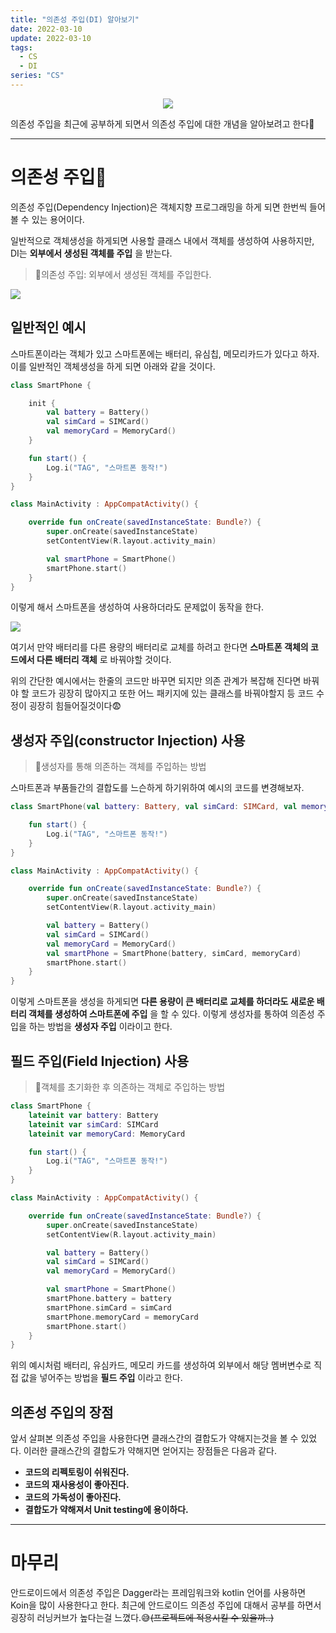 ```yaml
---
title: "의존성 주입(DI) 알아보기"
date: 2022-03-10
update: 2022-03-10
tags:
  - CS
  - DI
series: "CS"
---
```

<p align="center"><img src="https://user-images.githubusercontent.com/63226023/157641205-b344edbb-e4e3-4965-a366-5ee1401325b5.png"></p>

의존성 주입을 최근에 공부하게 되면서 의존성 주입에 대한 개념을 알아보려고 한다🤔

- - -

# 의존성 주입💉

의존성 주입(Dependency Injection)은 객체지향 프로그래밍을 하게 되면 한번씩 들어볼 수 있는 용어이다.

일반적으로 객체생성을 하게되면 사용할 클래스 내에서 객체를 생성하여 사용하지만, DI는 __외부에서 생성된 객체를 주입__ 을 받는다. 
> 📍의존성 주입: 외부에서 생성된 객체를 주입한다.

<img src="https://user-images.githubusercontent.com/63226023/157621746-f6102708-c8c2-4698-ad6b-4b6aff63ca9b.png">

## 일반적인 예시
스마트폰이라는 객체가 있고 스마트폰에는 배터리, 유심칩, 메모리카드가 있다고 하자. 이를 일반적인 객체생성을 하게 되면 아래와 같을 것이다.
```kotlin
class SmartPhone {

    init {
        val battery = Battery()
        val simCard = SIMCard()
        val memoryCard = MemoryCard()
    }

    fun start() {
        Log.i("TAG", "스마트폰 동작!")
    }
}

class MainActivity : AppCompatActivity() {

    override fun onCreate(savedInstanceState: Bundle?) {
        super.onCreate(savedInstanceState)
        setContentView(R.layout.activity_main)

        val smartPhone = SmartPhone()
        smartPhone.start()
    }
}

```
이렇게 해서 스마트폰을 생성하여 사용하더라도 문제없이 동작을 한다.

<img src="https://user-images.githubusercontent.com/63226023/157629828-8ad84f5a-a74b-4866-ba14-a2f8ceea556e.png">

여기서 만약 배터리를 다른 용량의 배터리로 교체를 하려고 한다면 __스마트폰 객체의 코드에서 다른 배터리 객체__ 로 바꿔야할 것이다. 

위의 간단한 예시에서는 한줄의 코드만 바꾸면 되지만 의존 관계가 복잡해 진다면 바꿔야 할 코드가 굉장히 많아지고 또한 어느 패키지에 있는 클래스를 바꿔야할지 등 코드 수정이 굉장히 힘들어질것이다😨

## 생성자 주입(constructor Injection) 사용
> 📍생성자를 통해 의존하는 객체를 주입하는 방법

스마트폰과 부품들간의 결합도를 느슨하게 하기위하여 예시의 코드를 변경해보자.

```kotlin
class SmartPhone(val battery: Battery, val simCard: SIMCard, val memoryCard: MemoryCard) {

    fun start() {
        Log.i("TAG", "스마트폰 동작!")
    }
}

class MainActivity : AppCompatActivity() {

    override fun onCreate(savedInstanceState: Bundle?) {
        super.onCreate(savedInstanceState)
        setContentView(R.layout.activity_main)

        val battery = Battery()
        val simCard = SIMCard()
        val memoryCard = MemoryCard()
        val smartPhone = SmartPhone(battery, simCard, memoryCard)
        smartPhone.start()
    }
}
```

이렇게 스마트폰을 생성을 하게되면 __다른 용량이 큰 배터리로 교체를 하더라도 새로운 배터리 객체를 생성하여 스마트폰에 주입__ 을 할 수 있다. 이렇게 생성자를 통하여 의존성 주입을 하는 방법을 __생성자 주입__ 이라이고 한다.

## 필드 주입(Field Injection) 사용
> 📍객체를 초기화한 후 의존하는 객체로 주입하는 방법

```kotlin
class SmartPhone {
    lateinit var battery: Battery
    lateinit var simCard: SIMCard
    lateinit var memoryCard: MemoryCard

    fun start() {
        Log.i("TAG", "스마트폰 동작!")
    }
}

class MainActivity : AppCompatActivity() {

    override fun onCreate(savedInstanceState: Bundle?) {
        super.onCreate(savedInstanceState)
        setContentView(R.layout.activity_main)

        val battery = Battery()
        val simCard = SIMCard()
        val memoryCard = MemoryCard()

        val smartPhone = SmartPhone()
        smartPhone.battery = battery
        smartPhone.simCard = simCard
        smartPhone.memoryCard = memoryCard
        smartPhone.start()
    }
}
```

위의 예시처럼 배터리, 유심카드, 메모리 카드를 생성하여 외부에서 해당 멤버변수로 직접 값을 넣어주는 방법을 __필드 주입__ 이라고 한다.

## 의존성 주입의 장점
앞서 살펴본 의존성 주입을 사용한다면 클래스간의 결합도가 약해지는것을 볼 수 있었다. 이러한 클래스간의 결합도가 약해지면 얻어지는 장점들은 다음과 같다.
- __코드의 리펙토링이 쉬워진다.__
- __코드의 재사용성이 좋아진다.__
- __코드의 가독성이 좋아진다.__
- __결합도가 약해져서 Unit testing에 용이하다.__

- - -

# 마무리
안드로이드에서 의존성 주입은 Dagger라는 프레임워크와 kotlin 언어를 사용하면 Koin을 많이 사용한다고 한다. 최근에 안드로이드 의존성 주입에 대해서 공부를 하면서 굉장히 러닝커브가 높다는걸 느꼈다.😅~~(프로젝트에 적용시킬 수 있을까..)~~ 


